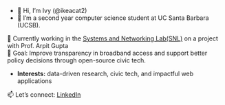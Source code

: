 - 👋 Hi, I’m Ivy (@ikeacat2)
- 🌱 I’m a second year computer science student at UC Santa Barbara (UCSB).

🔬 Currently working in the [Systems and Networking Lab(SNL)](https://snl.cs.ucsb.edu) on a project with Prof. Arpit Gupta  
🎯 Goal: Improve transparency in broadband access and support better policy decisions through open-source civic tech.  

- **Interests:** data-driven research, civic tech, and impactful web applications  

📫 Let’s connect: [LinkedIn](https://www.linkedin.com/in/ivy-holiday-746459266)

<!---
ikeacat2/ikeacat2 is a ✨ special ✨ repository because its `README.md` (this file) appears on your GitHub profile.
You can click the Preview link to take a look at your changes.
--->
